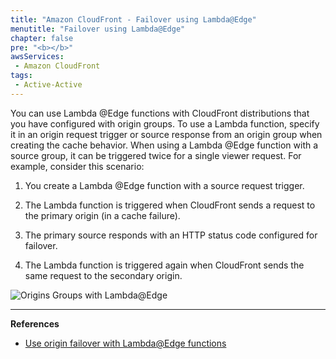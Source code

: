 ```yaml
---
title: "Amazon CloudFront - Failover using Lambda@Edge"
menutitle: "Failover using Lambda@Edge"
chapter: false
pre: "<b></b>"
awsServices: 
 - Amazon CloudFront
tags: 
 - Active-Active
---
```


You can use Lambda @Edge functions with CloudFront distributions that you have configured with origin groups. To use a Lambda function, specify it in an origin request trigger or source response from an origin group when creating the cache behavior. When using a Lambda @Edge function with a source group, it can be triggered twice for a single viewer request. For example, consider this scenario:

1.  You create a Lambda @Edge function with a source request trigger.

2.  The Lambda function is triggered when CloudFront sends a request to the primary origin (in a cache failure).

3.  The primary source responds with an HTTP status code configured for failover.

4.  The Lambda function is triggered again when CloudFront sends the same request to the secondary origin.

![Origins Groups with Lambda@Edge](/images/cloudfront-origingroups-with-lambda-edge.png)

---
**References**
- [Use origin failover with Lambda@Edge functions](https://docs.aws.amazon.com/AmazonCloudFront/latest/DeveloperGuide/high_availability_origin_failover.html#concept_origin_groups.lambda)
